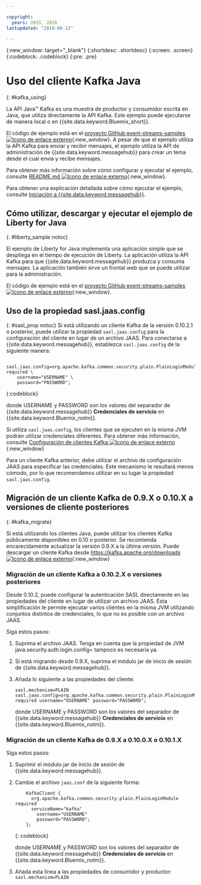 ```yaml
---

copyright:
  years: 2015, 2018
lastupdated: "2018-06-22"

---
```


{:new_window: target="_blank"}
{:shortdesc: .shortdesc}
{:screen: .screen}
{:codeblock: .codeblock}
{:pre: .pre}

# Uso del cliente Kafka Java
{: #kafka_using}

<!-- 21/06/18 - removing until some content ready

## To do: instructions for getting started, with links for more information


## To do: simple send source and receive source in-line


## How to use, download, and run the Java Kafka API sample

-->

La API Java&trade; Kafka es una muestra de productor y consumidor escrita en Java, que utiliza directamente la API Kafka. Este ejemplo puede ejecutarse de manera local o en {{site.data.keyword.Bluemix_short}}.

El código de ejemplo está en el [proyecto GitHub event-streams-samples ![Icono de enlace externo](../../icons/launch-glyph.svg "Icono de enlace externo")](https://github.com/ibm-messaging/event-streams-samples/tree/master/kafka-java-console-sample){:new_window}. A pesar de que el ejemplo
utiliza la API Kafka para enviar y recibir mensajes, el
ejemplo utiliza la API de administración de
{{site.data.keyword.messagehub}}
para crear un tema desde el cual envía y recibe mensajes.

Para obtener más información sobre cómo configurar y ejecutar el ejemplo, consulte [README.md ![Icono de enlace externo](../../icons/launch-glyph.svg "Icono de enlace externo")](https://github.com/ibm-messaging/event-streams-samples/tree/master/kafka-java-console-sample){:new_window}.

Para obtener una explicación detallada sobre cómo ejecutar el ejemplo, consulte [Iniciación a {{site.data.keyword.messagehub}}](/docs/services/EventStreams/index.html#getting_started_steps).

## Cómo utilizar, descargar y ejecutar el ejemplo de Liberty for Java
{: #liberty_sample notoc}

El ejemplo de Liberty for Java implementa una aplicación simple que se despliega en el tiempo de ejecución de Liberty. La aplicación utiliza la API Kafka para que {{site.data.keyword.messagehub}} produzca y consuma mensajes.
La aplicación también sirve un frontal web que se puede utilizar para la administración.

El código de ejemplo está en el [proyecto GitHub event-streams-samples ![Icono de enlace externo](../../icons/launch-glyph.svg "Icono de enlace externo")](https://github.com/ibm-messaging/event-streams-samples/tree/master/kafka-java-liberty-sample){:new_window}.

<!--
17/10/17 - Karen: following info duplicated at messagehub063 
-->

## Uso de la propiedad sasl.jaas.config
{: #sasl_prop notoc}
Si está utilizando un cliente Kafka de la versión 0.10.2.1 o posterior, puede utilizar la propiedad <code>sasl.jaas.config</code> para la configuración del cliente en lugar de un archivo JAAS. Para conectarse a {{site.data.keyword.messagehub}}, establezca <code>sasl.jaas.config</code> de la siguiente manera:
<pre>
<code>    sasl.jaas.config=org.apache.kafka.common.security.plain.PlainLoginModule required \
    username="USERNAME" \
    password="PASSWORD";</code>
</pre>
{:codeblock}

donde USERNAME y PASSWORD son los valores del separador de {{site.data.keyword.messagehub}} **Credenciales de servicio** en {{site.data.keyword.Bluemix_notm}}.

Si utiliza <code>sasl.jaas.config</code>, los clientes que se ejecuten en la misma JVM podrán utilizar credenciales diferentes. Para obtener más información, consulte [Configuración de clientes Kafka ![Icono de enlace externo](../../icons/launch-glyph.svg "Icono de enlace externo")](http://kafka.apache.org/documentation/#security_sasl_plain_clientconfig){:new_window}

Para un cliente Kafka anterior, debe utilizar el archivo de configuración JAAS para especificar las credenciales. Este mecanismo le resultará menos cómodo, por lo que recomendamos utilizar en su lugar la propiedad <code>sasl.jaas.config</code>.

<!--
23/04/18 - Karen: following migration info on production in messagehub084 
-->

## Migración de un cliente Kafka de 0.9.X o 0.10.X a versiones de cliente posteriores
{: #kafka_migrate}


Si está utilizando los clientes Java, puede utilizar los clientes Kafka públicamente disponibles en 0.10 o posterior. Se recomienda encarecidamente actualizar la versión 0.9.X a la última
versión. Puede descargar un cliente Kafka desde
[https://kafka.apache.org/downloads ![Icono de enlace externo](../../icons/launch-glyph.svg "Icono de enlace externo")](https://kafka.apache.org/downloads){:new_window} 



### Migración de un cliente Kafka a 0.10.2.X o versiones posteriores

Desde 0.10.2, puede configurar la autenticación SASL directamente en las propiedades del cliente en lugar de utilizar un archivo JAAS. Esta simplificación le permite ejecutar varios clientes en la misma JVM utilizando conjuntos distintos de credenciales, lo que no es posible con un archivo JAAS.

Siga estos pasos:

1. Suprima el archivo JAAS. Tenga en cuenta que la propiedad de JVM java.security.auth.login.config=<PATH TO JAAS> tampoco es necesaria ya.
2. Si está migrando desde 0.9.X, suprima el módulo jar de inicio de sesión de {{site.data.keyword.messagehub}}.
2. Añada lo siguiente a las propiedades del cliente:
    ```
	sasl.mechanism=PLAIN
    sasl.jaas.config=org.apache.kafka.common.security.plain.PlainLoginModule required username="USERNAME" password="PASSWORD";
	```

	donde USERNAME y PASSWORD son los valores del separador de {{site.data.keyword.messagehub}} **Credenciales de servicio** en {{site.data.keyword.Bluemix_notm}}.
	
	

### Migración de un cliente Kafka de 0.9.X a 0.10.0.X o 0.10.1.X

Siga estos pasos:

1. Suprimir el módulo jar de inicio de sesión de {{site.data.keyword.messagehub}}.
2. Cambie el archivo <code>jaas.conf</code> de la siguiente forma:
    ```
        KafkaClient {
          org.apache.kafka.common.security.plain.PlainLoginModule required
          serviceName="kafka"
            username="USERNAME"
            password="PASSWORD";
        };
    ```
    {: codeblock}

	donde USERNAME y PASSWORD son los valores del separador de {{site.data.keyword.messagehub}} **Credenciales de servicio** en {{site.data.keyword.Bluemix_notm}}.
	
3. Añada esta línea a las propiedades de consumidor y productor: <code>sasl.mechanism=PLAIN</code>

